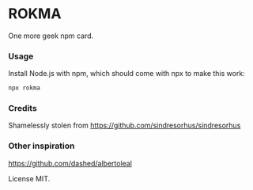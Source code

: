 # ROKMA

One more geek npm card.

### Usage

Install Node.js with npm,
which should come with npx to make this work:

```bash
npx rokma
```

### Credits

Shamelessly stolen from https://github.com/sindresorhus/sindresorhus

### Other inspiration

https://github.com/dashed/albertoleal

License MIT.
